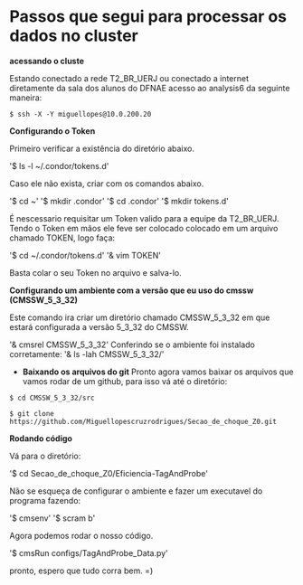 # Passos que segui para processar os dados no cluster 

**acessando o cluste**

Estando conectado a rede T2_BR_UERJ ou conectado a internet diretamente da sala dos alunos do DFNAE acesso ao analysis6 da seguinte maneira:

`$ ssh -X -Y miguellopes@10.0.200.20`


**Configurando o Token**

Primeiro verificar a existência do diretório abaixo.

'$ ls -l ~/.condor/tokens.d'

Caso ele não exista, criar com os comandos abaixo.

'$ cd ~'
'$ mkdir .condor'
'$ cd .condor'
'$ mkdir tokens.d'

É nescessario requisitar um Token valido para a equipe da T2_BR_UERJ. Tendo o Token em mãos ele feve ser colocado colocado em um arquivo chamado TOKEN, logo faça:

'$ cd ~/.condor/tokens.d'
'& vim TOKEN'

Basta colar o seu Token no arquivo e salva-lo.

**Configurando um ambiente com a versão que eu uso do cmssw (CMSSW_5_3_32)**

Este comando ira criar um diretório chamado CMSSW_5_3_32 em que estará configurada a versão 5_3_32 do CMSSW.

'& cmsrel CMSSW_5_3_32'
Conferindo se o ambiente foi instalado corretamente:
'&  ls -lah CMSSW_5_3_32/'

- **Baixando os arquivos do git**
Pronto agora vamos baixar os arquivos que vamos rodar de um github, para isso vá até o diretório:

`$ cd CMSSW_5_3_32/src`

`$ git clone https://github.com/Miguellopescruzrodrigues/Secao_de_choque_Z0.git`


**Rodando código**

Vá para o diretório:

'$ cd Secao_de_choque_Z0/Eficiencia-TagAndProbe'

Não se esqueça de configurar o ambiente e fazer um executavel do programa fazendo:

'$ cmsenv'
'$ scram b'

Agora podemos rodar o nosso código.

'$ cmsRun configs/TagAndProbe_Data.py'

pronto, espero que tudo corra bem. =)
